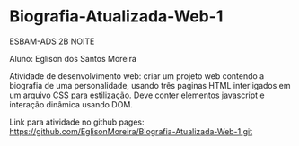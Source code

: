 # Biografia-Atualizada-Web-1
ESBAM-ADS 2B NOITE

Aluno: Eglison dos Santos Moreira

Atividade de desenvolvimento web: criar um projeto web contendo
a biografia de uma personalidade, usando três paginas HTML 
interligados em um arquivo CSS para estilização. Deve conter elementos javascript e interação dinâmica usando DOM.


Link para atividade no github pages: https://github.com/EglisonMoreira/Biografia-Atualizada-Web-1.git
